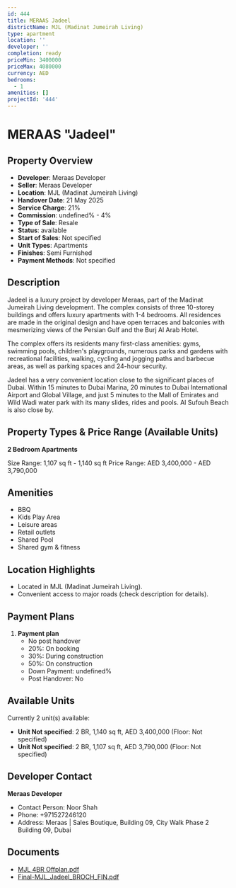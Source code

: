 ```yaml
---
id: 444
title: MERAAS Jadeel
districtName: MJL (Madinat Jumeirah Living)
type: apartment
location: ''
developer: ''
completion: ready
priceMin: 3400000
priceMax: 4080000
currency: AED
bedrooms:
  - 1
amenities: []
projectId: '444'
---
```


# MERAAS "Jadeel"

## Property Overview
- **Developer**: Meraas Developer
- **Seller**: Meraas Developer
- **Location**: MJL (Madinat Jumeirah Living)
- **Handover Date**: 21 May 2025
- **Service Charge**: 21%
- **Commission**: undefined% - 4%
- **Type of Sale**: Resale
- **Status**: available
- **Start of Sales**: Not specified
- **Unit Types**: Apartments
- **Finishes**: Semi Furnished
- **Payment Methods**: Not specified

## Description
Jadeel is a luxury project by developer Meraas, part of the Madinat Jumeirah Living development. The complex consists of three 10-storey buildings and offers luxury apartments with 1-4 bedrooms. All residences are made in the original design and have open terraces and balconies with mesmerizing views of the Persian Gulf and the Burj Al Arab Hotel.

 The complex offers its residents many first-class amenities: gyms, swimming pools, children's playgrounds, numerous parks and gardens with recreational facilities, walking, cycling and jogging paths and barbecue areas, as well as parking spaces and 24-hour security.

 Jadeel has a very convenient location close to the significant places of Dubai. Within 15 minutes to Dubai Marina, 20 minutes to Dubai International Airport and Global Village, and just 5 minutes to the Mall of Emirates and Wild Wadi water park with its many slides, rides and pools. Al Sufouh Beach is also close by.

## Property Types & Price Range (Available Units)
**2 Bedroom Apartments**

Size Range: 1,107 sq ft - 1,140 sq ft
Price Range: AED 3,400,000 - AED 3,790,000

## Amenities
- BBQ
- Kids Play Area
- Leisure areas
- Retail outlets
- Shared Pool
- Shared gym & fitness

## Location Highlights
- Located in MJL (Madinat Jumeirah Living).
- Convenient access to major roads (check description for details).

## Payment Plans
1. **Payment plan**
   - No post handover
   - 20%: On booking
   - 30%: During construction
   - 50%: On construction
   - Down Payment: undefined%
   - Post Handover: No

## Available Units
Currently 2 unit(s) available:
- **Unit Not specified**: 2 BR, 1,140 sq ft, AED 3,400,000 (Floor: Not specified)
- **Unit Not specified**: 2 BR, 1,107 sq ft, AED 3,790,000 (Floor: Not specified)

## Developer Contact
**Meraas Developer**
- Contact Person: Noor Shah
- Phone: +971527246120
- Address: Meraas | Sales Boutique, Building 09, City Walk Phase 2 Building 09, Dubai

## Documents
- [MJL 4BR Offplan.pdf](https://cdn.geniemap.net/2023/09/15/pwvg4snIW6KGaWQRbiPTJW9yM59GzkTMEwb1ezNX.pdf)
- [Final-MJL_Jadeel_BROCH_FIN.pdf](https://cdn.geniemap.net/2023/09/15/PTahReUPdW7wFmXIoepMghDEPvwRe1hPPdKsNG9L.pdf)
